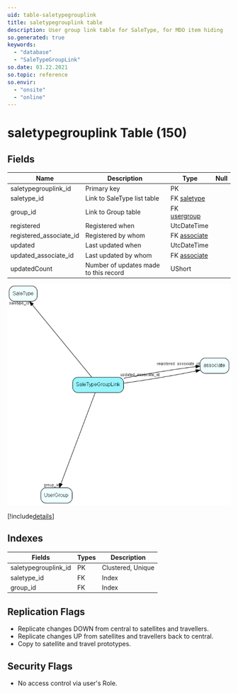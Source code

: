 ```yaml
---
uid: table-saletypegrouplink
title: saletypegrouplink table
description: User group link table for SaleType, for MDO item hiding
so.generated: true
keywords:
  - "database"
  - "SaleTypeGroupLink"
so.date: 03.22.2021
so.topic: reference
so.envir:
  - "onsite"
  - "online"
---
```


# saletypegrouplink Table (150)

## Fields

| Name | Description | Type | Null |
|------|-------------|------|:----:|
|saletypegrouplink\_id|Primary key|PK| |
|saletype\_id|Link to SaleType list table|FK [saletype](saletype.md)| |
|group\_id|Link to Group table|FK [usergroup](usergroup.md)| |
|registered|Registered when|UtcDateTime| |
|registered\_associate\_id|Registered by whom|FK [associate](associate.md)| |
|updated|Last updated when|UtcDateTime| |
|updated\_associate\_id|Last updated by whom|FK [associate](associate.md)| |
|updatedCount|Number of updates made to this record|UShort| |


![SaleTypeGroupLink table relationship diagram](./media/SaleTypeGroupLink.png)

[!include[details](./includes/SaleTypeGroupLink.md)]

## Indexes

| Fields | Types | Description |
|--------|-------|-------------|
|saletypegrouplink\_id |PK |Clustered, Unique |
|saletype\_id |FK |Index |
|group\_id |FK |Index |

## Replication Flags

* Replicate changes DOWN from central to satellites and travellers.
* Replicate changes UP from satellites and travellers back to central.
* Copy to satellite and travel prototypes.

## Security Flags

* No access control via user's Role.

